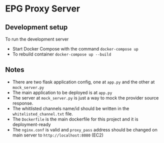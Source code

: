 # EPG Proxy Server 

## Development setup
To run the development server 
- Start Docker Compose with the command ```docker-compose up```
- To rebuild container ```docker-compose up --build```

## Notes
- There are two flask application config, one at `app.py` and the other at `mock_server.py` <br>
- The main application to be deployed is at `app.py`
- The server at `mock_server.py` is just a way to mock the provider source response.
- The whitlisted channels name/id should be written in the `whitelisted_channel.txt` file.
- The `Dockerfile` is the main dockerfile for this project and it is deployment-ready
- The `nginx.conf` is valid and `proxy_pass` address should be changed on main server to `http://localhost:8080` (EC2)




